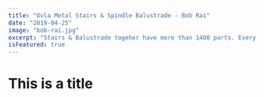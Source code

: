 ```yaml
---
title: "Ovla Metal Stairs & Spindle Balustrade - Bob Rai"
date: "2019-04-25"
image: "bob-rai.jpg"
excerpt: "Stairs & Balustrade togeher have more than 1400 parts. Every tread and all balusters inside are different. Just wood cost more than 35,000 pounds. No mistake is allowed. Use 3D fo perfect products."
isFeatured: true
---
```


# This is a title
